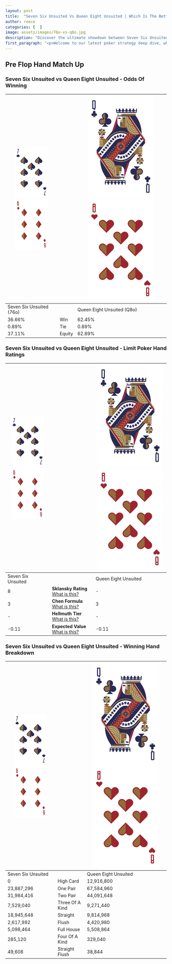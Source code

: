 ```yaml
---
layout: post
title:  "Seven Six Unsuited Vs Queen Eight Unsuited | Which Is The Better Hand In Poker? A Complete Guide"
author: reece
categories: [  ]
image: assets/images/76o-vs-q8o.jpg
description: "Discover the ultimate showdown between Seven Six Unsuited and Queen Eight Unsuited in poker! Uncover the odds, strategies, and scenarios where one hand triumphs over the other. Get ready to up your poker game with this thrilling analysis."
first_paragraph: "<p>Welcome to our latest poker strategy deep dive, where we're pitting two distinct hands against each other in a high-stakes showdown: Seven Six Unsuited vs Queen Eight Unsuited.</p><p>In the dynamic world of poker, every decision counts, and knowing which hand holds the upper hand is key to your success at the table.</p><p>In this article, we'll dissect these two hands, explore the scenarios where one dominates the other, and equip you with the knowledge to make strategic choices that can tip the odds in your favor.</p><p>Get ready to unravel the intriguing dynamics of these poker hands and elevate your game to new heights.</p>"
---
```




[comment]: # (sp0)

## Pre Flop Hand Match Up

<div class="table hand-ratings" markdown="1"> 



### Seven Six Unsuited vs Queen Eight Unsuited - Odds Of Winning


    
| ![image info](assets/images/hand1/7.png) ![image info](assets/images/hand1/6o.png) |  | ![image info](assets/images/hand2/Q.png) ![image info](assets/images/hand2/8o.png) |
| -------- | -------- | -------- |
| Seven Six Unsuited (76o) |  | Queen Eight Unsuited (Q8o) |
| 36.66% | Win | 62.45% |
| 0.89% | Tie | 0.89% |
| 37.11% | Equity | 62.89% |




[comment]: # (sp1)



### Seven Six Unsuited vs Queen Eight Unsuited - Limit Poker Hand Ratings


    
| ![image info](assets/images/hand1/7.png) ![image info](assets/images/hand1/6o.png) |  | ![image info](assets/images/hand2/Q.png) ![image info](assets/images/hand2/8o.png) |
| -------- | -------- | -------- |
| Seven Six Unsuited |  | Queen Eight Unsuited |
| 8 | **Sklansky Rating** [What is this?](/sklansky-rating-explained) | - |
| 3 | **Chen Formula** [What is this?](/chen-formula-explained) | 3 |
| - | **Hellmuth Tier** [What is this?](/Hellmuth-tier-explained) | - |
| -0.11 | **Expected Value** [What is this?](/expected-value-explained) | -0.11 |




[comment]: # (sp2)



### Seven Six Unsuited vs Queen Eight Unsuited - Winning Hand Breakdown


    
| ![image info](assets/images/hand1/7.png) ![image info](assets/images/hand1/6o.png) |  | ![image info](assets/images/hand2/Q.png) ![image info](assets/images/hand2/8o.png) |
| -------- | -------- | -------- |
| Seven Six Unsuited |  | Queen Eight Unsuited |
| 0 | High Card | 12,916,800 |
| 23,887,296 | One Pair | 67,584,960 |
| 31,984,416 | Two Pair | 44,091,648 |
| 7,529,040 | Three Of A Kind | 9,271,440 |
| 18,945,648 | Straight | 9,814,968 |
| 2,617,992 | Flush | 4,420,980 |
| 5,098,464 | Full House | 5,508,864 |
| 285,120 | Four Of A Kind | 329,040 |
| 49,608 | Straight Flush | 38,844 |




[comment]: # (sp3)



</div>

[comment]: # (sp4)



[comment]: # (sp5)

